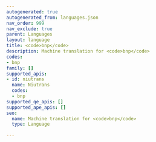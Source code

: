```yaml
---
autogenerated: true
autogenerated_from: languages.json
nav_order: 999
nav_exclude: true
parent: Languages
layout: language
title: <code>bnp</code>
description: Machine translation for <code>bnp</code>
codes:
- bnp
family: []
supported_apis:
- id: niutrans
  name: Niutrans
  codes:
  - bnp
supported_qe_apis: []
supported_ape_apis: []
seo:
  name: Machine translation for <code>bnp</code>
  type: Language

---
```


